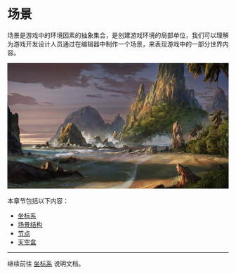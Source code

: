 # 场景

场景是游戏中的环境因素的抽象集合，是创建游戏环境的局部单位，我们可以理解为游戏开发设计人员通过在编辑器中制作一个场景，来表现游戏中的一部分世界内容。

![scene world](scene/world01.jpg)

本章节包括以下内容：

- [坐标系](coord.md)
- [场景结构](scene.md)
- [节点](node.md)
- [天空盒](skybox.md)

---

继续前往 [坐标系](coord.md) 说明文档。